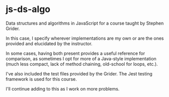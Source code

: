 # js-ds-algo

Data structures and algorithms in JavaScript for a course taught by Stephen Grider.

In this case, I specify wherever implementations are my own or are the ones provided and elucidated by the instructor. 

In some cases, having both present provides a useful reference for comparison, as sometimes I opt for more of a Java-style implementation (much less compact, lack of method chaining, old-school for loops, etc.).

I've also included the test files provided by the Grider. The Jest testing framework is used for this course.

I'll continue adding to this as I work on more problems.
